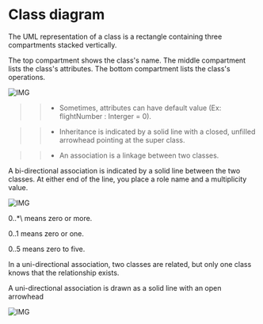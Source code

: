 # Class diagram

The UML representation of a class is a rectangle containing three compartments stacked vertically.

The top compartment shows the class's name. The middle compartment lists the class's attributes. The bottom compartment lists the class's operations.

![IMG](https://www.ibm.com/developerworks/rational/library/content/RationalEdge/sep04/bell/bell_fig1.jpg)

>>* Sometimes, attributes can have default value (Ex: flightNumber : Interger = 0).

>>* Inheritance is indicated by a solid line with a closed, unfilled arrowhead pointing at the super class.

>>* An association is a linkage between two classes.

A bi-directional association is indicated by a solid line between the two classes. At either end of the line, you place a role name and a multiplicity value. 

![IMG](https://www.ibm.com/developerworks/rational/library/content/RationalEdge/sep04/bell/bell_fig6.jpg)

0..*\ means zero or more.

0..1 means zero or one.

0..5 means zero to five.


In a uni-directional association, two classes are related, but only one class knows that the relationship exists.

A uni-directional association is drawn as a solid line with an open arrowhead

![IMG](https://www.ibm.com/developerworks/rational/library/content/RationalEdge/sep04/bell/bell_fig7.jpg)
